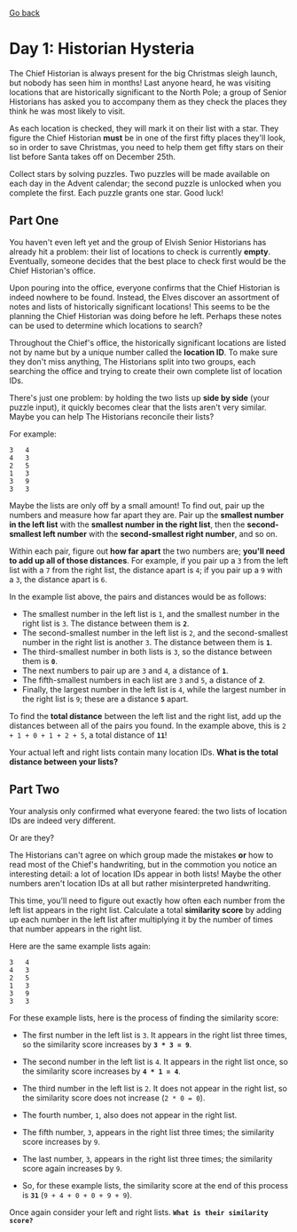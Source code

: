 [Go back](..%2FReadme.md)

# Day 1: Historian Hysteria 
The Chief Historian is always present for the big Christmas sleigh launch, but nobody has seen him
in months! Last anyone heard, he was visiting locations that are historically significant to the 
North Pole; a group of Senior Historians has asked you to accompany them as they check the places they 
think he was most likely to visit.

As each location is checked, they will mark it on their list with a star. They figure the Chief 
Historian **must** be in one of the first fifty places they'll look, so in order to save Christmas, 
you need to help them get fifty stars on their list before Santa takes off on December 25th.

Collect stars by solving puzzles. Two puzzles will be made available on each day in the 
Advent calendar; the second puzzle is unlocked when you complete the first. Each puzzle grants 
one star. Good luck!

## Part One

You haven't even left yet and the group of Elvish Senior Historians has already hit a problem: 
their list of locations to check is currently **empty**. Eventually, someone decides 
that the best place to check first would be the Chief Historian's office.

Upon pouring into the office, everyone confirms that the Chief Historian is indeed 
nowhere to be found. Instead, the Elves discover an assortment of notes and lists of 
historically significant locations! This seems to be the planning the Chief 
Historian was doing before he left. Perhaps these notes can be used to 
determine which locations to search?

Throughout the Chief's office, the historically significant locations are listed 
not by name but by a unique number called the **location ID**. To make sure they don't 
miss anything, The Historians split into two groups, each searching the office and 
trying to create their own complete list of location IDs.

There's just one problem: by holding the two lists up **side by side** (your puzzle input), 
it quickly becomes clear that the lists aren't very similar. Maybe you can help The 
Historians reconcile their lists?

For example:

```
3   4
4   3
2   5
1   3
3   9
3   3
```

Maybe the lists are only off by a small amount! To find out, pair up the numbers 
and measure how far apart they are. Pair up the **smallest number in the left list** 
with the **smallest number in the right list**, then the **second-smallest left 
number** with the **second-smallest right number**, and so on.

Within each pair, figure out **how far apart** the two numbers are; **you'll need to 
add up all of those distances**. For example, if you pair up a `3` from the left list 
with a `7` from the right list, the distance apart is `4`; if you pair up a `9` with a `3`, 
the distance apart is `6`.

In the example list above, the pairs and distances would be as follows:
- The smallest number in the left list is `1`, and the smallest number in the right list is `3`. The distance between them is **`2`**.
- The second-smallest number in the left list is `2`, and the second-smallest number in the right list is another `3`. The distance between them is **`1`**.
- The third-smallest number in both lists is `3`, so the distance between them is **`0`**.
- The next numbers to pair up are `3` and `4`, a distance of **`1`**.
- The fifth-smallest numbers in each list are `3` and `5`, a distance of **`2`**.
- Finally, the largest number in the left list is `4`, while the largest number in the right list is `9`; these are a distance **`5`** apart.

To find the **total distance** between the left list and the right list, add up the 
distances between all of the pairs you found. In the example above, 
this is `2 + 1 + 0 + 1 + 2 + 5`, a total distance of **`11`**!

Your actual left and right lists contain many location IDs. 
**What is the total distance between your lists?**

## Part Two
Your analysis only confirmed what everyone feared: the two lists of location 
IDs are indeed very different.

Or are they?

The Historians can't agree on which group made the mistakes **or** how to read 
most of the Chief's handwriting, but in the commotion you notice an interesting 
detail: a lot of location IDs appear in both lists! Maybe the other numbers 
aren't location IDs at all but rather misinterpreted handwriting.

This time, you'll need to figure out exactly how often each number 
from the left list appears in the right list. Calculate a total 
**similarity score** by adding up each number in the left list after 
multiplying it by the number of times that number appears in the right list.

Here are the same example lists again:

```
3   4
4   3
2   5
1   3
3   9
3   3
```
For these example lists, here is the process of finding the similarity score:
- The first number in the left list is `3`. It appears in the right list three times, so the similarity score increases by **`3 * 3 = 9`**.
- The second number in the left list is `4`. It appears in the right list once, so the similarity score increases by **`4 * 1 = 4`**.
- The third number in the left list is `2`. It does not appear in the right list, so the similarity score does not increase (`2 * 0 = 0`).
- The fourth number, `1`, also does not appear in the right list.
- The fifth number, `3`, appears in the right list three times; the similarity score increases by `9`.
- The last number, `3`, appears in the right list three times; the similarity score again increases by `9`.

- So, for these example lists, the similarity score at the end of this process is **`31`** (`9 + 4 + 0 + 0 + 9 + 9`).

Once again consider your left and right lists. **`What is their similarity score?`**